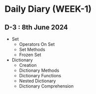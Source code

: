 # Daily Diary (WEEK-1)

## D-3 : 8th June 2024

- Set
  - Operators On Set
  - Set Methods
  - Frozen Set
- Dictionary
  - Creation
  - Dictionary Methods
  - Dictionary Functions
  - Nested Dictionary
  - Dictionary Comprehension

